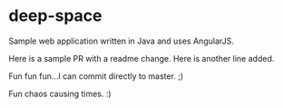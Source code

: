 # deep-space
Sample web application written in Java and uses AngularJS.

Here is a sample PR with a readme change.
Here is another line added.

Fun fun fun...I can commit directly to master. ;)

Fun chaos causing times. :)
